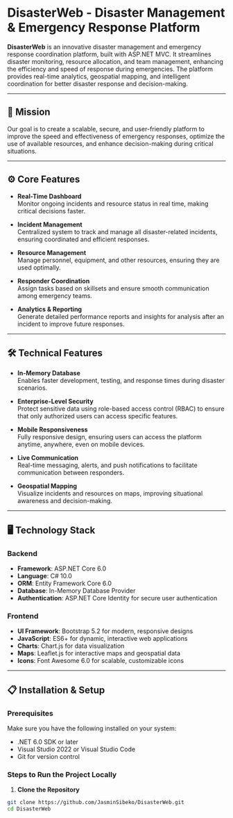 # DisasterWeb - Disaster Management & Emergency Response Platform

**DisasterWeb** is an innovative disaster management and emergency response coordination platform, built with ASP.NET MVC. It streamlines disaster monitoring, resource allocation, and team management, enhancing the efficiency and speed of response during emergencies. The platform provides real-time analytics, geospatial mapping, and intelligent coordination for better disaster response and decision-making.

---

## 🚀 **Mission**

Our goal is to create a scalable, secure, and user-friendly platform to improve the speed and effectiveness of emergency responses, optimize the use of available resources, and enhance decision-making during critical situations.

---

## ⚙️ **Core Features**

- **Real-Time Dashboard**  
  Monitor ongoing incidents and resource status in real time, making critical decisions faster.

- **Incident Management**  
  Centralized system to track and manage all disaster-related incidents, ensuring coordinated and efficient responses.

- **Resource Management**  
  Manage personnel, equipment, and other resources, ensuring they are used optimally.

- **Responder Coordination**  
  Assign tasks based on skillsets and ensure smooth communication among emergency teams.

- **Analytics & Reporting**  
  Generate detailed performance reports and insights for analysis after an incident to improve future responses.

---

## 🛠️ **Technical Features**

- **In-Memory Database**  
  Enables faster development, testing, and response times during disaster scenarios.

- **Enterprise-Level Security**  
  Protect sensitive data using role-based access control (RBAC) to ensure that only authorized users can access specific features.

- **Mobile Responsiveness**  
  Fully responsive design, ensuring users can access the platform anytime, anywhere, even on mobile devices.

- **Live Communication**  
  Real-time messaging, alerts, and push notifications to facilitate communication between responders.

- **Geospatial Mapping**  
  Visualize incidents and resources on maps, improving situational awareness and decision-making.

---

## 🖥️ **Technology Stack**

### Backend

- **Framework**: ASP.NET Core 6.0
- **Language**: C# 10.0
- **ORM**: Entity Framework Core 6.0
- **Database**: In-Memory Database Provider
- **Authentication**: ASP.NET Core Identity for secure user authentication

### Frontend

- **UI Framework**: Bootstrap 5.2 for modern, responsive designs
- **JavaScript**: ES6+ for dynamic, interactive web applications
- **Charts**: Chart.js for data visualization
- **Maps**: Leaflet.js for interactive maps and geospatial data
- **Icons**: Font Awesome 6.0 for scalable, customizable icons

---

## 📋 **Installation & Setup**

### Prerequisites

Make sure you have the following installed on your system:

- .NET 6.0 SDK or later
- Visual Studio 2022 or Visual Studio Code
- Git for version control

### Steps to Run the Project Locally

1. **Clone the Repository**

```bash
git clone https://github.com/JasminSibeko/DisasterWeb.git
cd DisasterWeb
